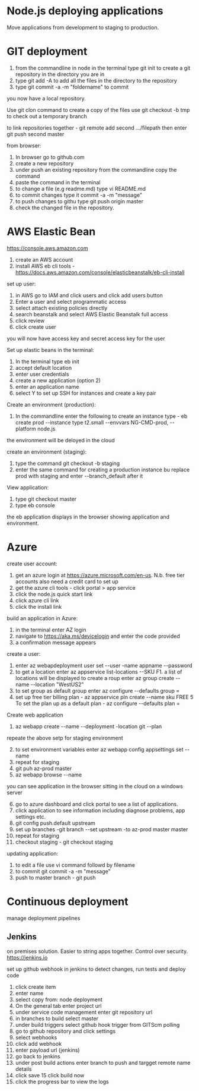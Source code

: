 Node.js deploying applications
==============================

Move applications from development to staging to production.

GIT deployment
==============
1. from the commandline in node in the terminal type git init to create a git repository in the directory you are in 
2. type git add -A to add all the files in the directory to the repository
3. type git commit -a -m "foldername" to commit

you now have a local repository.

Use git clon command to create a copy of the files
use git checkout -b tmp to check out a temporary branch

to link repositories together - git remote add second .../filepath then enter git push second master

from browser:

1. In browser go to github.com
2. create a new repository
3. under push an existing repository from the commandline copy the command
4. paste the command in the terminal
5. to change a file (e.g readme.md) type vi README.md
6. to commit changes type it commit -a -m "message"
7. to push changes to githu type git push origin master
8. check the changed file in the repository.

AWS Elastic Bean
=================
https://console.aws.amazon.com

1. create an AWS account
2. install AWS eb cli tools - https://docs.aws.amazon.com/console/elasticbeanstalk/eb-cli-install

set up user:

1. in AWS go to IAM and click users and click add users button
2. Enter a user and select programmatic access
3. select attach existing policies directly
4. search beanstalk and select AWS Elastic Beanstalk full access
5. click review
6. click create user

you will now have access key and secret access key for the user

Set up elastic beans in the terminal:

1. In the terminal type eb init
2. accept default location
3. enter user credentials
4. create a new application (option 2)
5. enter an application name
6. select Y to set up SSH for instances and create a key pair

Create an environment (production):

1. In the commandline enter the following to create an instance type - eb create prod --instance type t2.small --envvars NG-CMD-prod, --platform node.js

the environment will be deloyed in the cloud

create an environment (staging):

1. type the command git checkout -b staging
2. enter the same command for creating a production instance bu replace prod with staging and enter --branch_default after it

View application:

1. type git checkout master
2. type eb console

the eb application displays in the browser showing application and environment.

Azure
======

create user account:

1. get an azure login at https://azure.microsoft.com/en-us. N.b. free tier accounts also need a credit card to set up
2. get the azure cli tools - click portal > app service
3. click the node.js quick start link
4. click azure cli link
5. click the install link

build an application in Azure:

1. in the terminal enter AZ login
2. navigate to https://aka.ms/devicelogin and enter the code provided
3. a confirmation message appears

create a user:

1. enter az webapdeployment user set --user -name appname --password <mypassword>
2. to get a location enter az appservice list-locations --SKU F1. a list of locations will be displayed
  to create a roup enter az group create --name <mygroupname> --location "WestUS2"
3. to set group as default group enter az configure --defaults group = <mygroupname>
4. set up free tier billing plan - az appservice pln create --name <myplanname> sku FREE
5 To set the plan up as a default plan - az configure --defaults plan = <myplanname>
  
Create web application
  
1. az webapp create --name <myappname> --deployment -location git --plan <myplanname>
  
repeate the above setp for staging environment
  
2. to set environment variables enter az webapp config appsettings set --name <myname>
3. repeat for staging
4. git puh az-prod master
5. az webapp browse --name <myappname>

you can see application in the browser sitting in the cloud on a windows server
  
6. go to azure dashboard and click portal to see a list of applications.
7. click application to see information including diagnose problems, app settings etc.
8. git config push.default upstream
9. set up branches -git branch --set upstream -to az-prod master master
10. repeat for staging
11. checkout staging - git checkout staging
  
updating application:
  
1. to edit a file use vi command followd by filename
2. to commit git commit -a -m "message"
3. push to master branch - git push 
  
Continuous deployment
=======================
  
manage deployment pipelines
  
Jenkins
-------------
on premises solution. Easier to string apps together. Control over security. https://jenkins.io
  
set up github webhook in jenkins to detect changes, run tests and deploy code
  
1. click create item
2. enter name
3. select copy from: node deployment
4. On the general tab enter project url
5. under service code management enter git repository url
6. in branches to build select master
7. under build triggers select github hook trigger from GITScm polling
8. go to github repository and click settings
9. select webhooks
10. click add webhook
11. enter payload url (jenkins)
12. go back to jenkins
13. under post build actions enter branch to push and targget remote name details
14. click save
15 click build now
16. click the progress bar to view the logs
  
  
  
  
 

